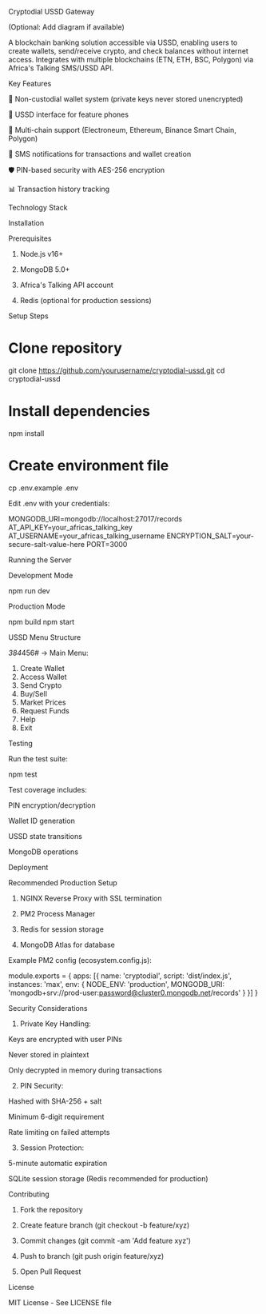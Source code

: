 Cryptodial USSD Gateway

 (Optional: Add diagram if available)

A blockchain banking solution accessible via USSD, enabling users to create wallets, send/receive crypto, and check balances without internet access. Integrates with multiple blockchains (ETN, ETH, BSC, Polygon) via Africa's Talking SMS/USSD API.

Key Features

🔐 Non-custodial wallet system (private keys never stored unencrypted)

📱 USSD interface for feature phones

💸 Multi-chain support (Electroneum, Ethereum, Binance Smart Chain, Polygon)

📨 SMS notifications for transactions and wallet creation

🛡️ PIN-based security with AES-256 encryption

📊 Transaction history tracking


Technology Stack

Installation

Prerequisites

1. Node.js v16+


2. MongoDB 5.0+


3. Africa's Talking API account


4. Redis (optional for production sessions)



Setup Steps

# Clone repository
git clone https://github.com/yourusername/cryptodial-ussd.git
cd cryptodial-ussd

# Install dependencies
npm install

# Create environment file
cp .env.example .env

Edit .env with your credentials:

MONGODB_URI=mongodb://localhost:27017/records
AT_API_KEY=your_africas_talking_key
AT_USERNAME=your_africas_talking_username
ENCRYPTION_SALT=your-secure-salt-value-here
PORT=3000

Running the Server

Development Mode

npm run dev

Production Mode

npm build
npm start

USSD Menu Structure

*384*456# → Main Menu:
1. Create Wallet
2. Access Wallet
3. Send Crypto
4. Buy/Sell
5. Market Prices
6. Request Funds
7. Help
8. Exit

Testing

Run the test suite:

npm test

Test coverage includes:

PIN encryption/decryption

Wallet ID generation

USSD state transitions

MongoDB operations


Deployment

Recommended Production Setup

1. NGINX Reverse Proxy with SSL termination


2. PM2 Process Manager


3. Redis for session storage


4. MongoDB Atlas for database



Example PM2 config (ecosystem.config.js):

module.exports = {
  apps: [{
    name: 'cryptodial',
    script: 'dist/index.js',
    instances: 'max',
    env: {
      NODE_ENV: 'production',
      MONGODB_URI: 'mongodb+srv://prod-user:password@cluster0.mongodb.net/records'
    }
  }]
}

Security Considerations

1. Private Key Handling:

Keys are encrypted with user PINs

Never stored in plaintext

Only decrypted in memory during transactions



2. PIN Security:

Hashed with SHA-256 + salt

Minimum 6-digit requirement

Rate limiting on failed attempts



3. Session Protection:

5-minute automatic expiration

SQLite session storage (Redis recommended for production)




Contributing

1. Fork the repository


2. Create feature branch (git checkout -b feature/xyz)


3. Commit changes (git commit -am 'Add feature xyz')


4. Push to branch (git push origin feature/xyz)


5. Open Pull Request



License

MIT License - See LICENSE file
